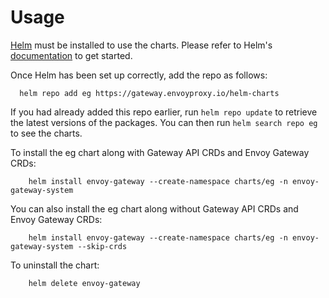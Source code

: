 # Usage

[Helm](https://helm.sh) must be installed to use the charts.  Please refer to
Helm's [documentation](https://helm.sh/docs) to get started.

Once Helm has been set up correctly, add the repo as follows:

``` shell
  helm repo add eg https://gateway.envoyproxy.io/helm-charts
```

If you had already added this repo earlier, run `helm repo update` to retrieve
the latest versions of the packages.  You can then run `helm search repo
eg` to see the charts.

To install the eg chart along with Gateway API CRDs and Envoy Gateway CRDs:

``` shell
    helm install envoy-gateway --create-namespace charts/eg -n envoy-gateway-system
```

You can also install the eg chart along without Gateway API CRDs and Envoy Gateway CRDs:

``` shell
    helm install envoy-gateway --create-namespace charts/eg -n envoy-gateway-system --skip-crds
```

To uninstall the chart:

``` shell
    helm delete envoy-gateway
```
